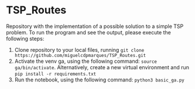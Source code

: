 # TSP_Routes

Repository with the implementation of a possible solution to a simple TSP problem. To run the program and see the output, please execute the following steps:

1. Clone repository to your local files, running `git clone https://github.com/miguelcdpmarques/TSP_Routes.git`
2. Activate the venv ga, using the following command: `source ga/bin/activate`. Alternatively, create a new virtual environment and run `pip install -r requirements.txt`
3. Run the notebook, using the following command: `python3 basic_ga.py`
